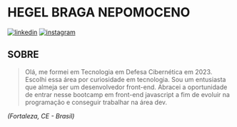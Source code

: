 # HEGEL BRAGA NEPOMOCENO

[![linkedin](https://img.shields.io/badge/linkedin-000?style=for-the-badge&logo=linkedin&logoColor=blue)](https://www.linkedin.com/in/hegel-braga-21032817b)
[![instagram](https://img.shields.io/badge/instagram-000?style=for-the-badge&logo=instagram&logoColor=blue)](https://www.instagram.com/hegel_braga/)
## SOBRE
>Olá, me formei em Tecnologia em Defesa Cibernética em 2023.
>Escolhi essa área por curiosidade em tecnologia.
>Sou um entusiasta que almeja ser um desenvolvedor front-end. 
>Abracei a oportunidade de entrar nesse bootcamp em front-end javascript a fim de evoluir na programação e conseguir trabalhar na área dev.

 <i>(Fortaleza, CE - Brasil)</i>
